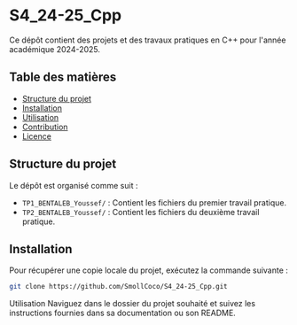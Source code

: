 # S4_24-25_Cpp

Ce dépôt contient des projets et des travaux pratiques en C++ pour l'année académique 2024-2025.

## Table des matières

- [Structure du projet](#structure-du-projet)  
- [Installation](#installation)  
- [Utilisation](#utilisation)  
- [Contribution](#contribution)  
- [Licence](#licence)  

## Structure du projet

Le dépôt est organisé comme suit :  

- `TP1_BENTALEB_Youssef/` : Contient les fichiers du premier travail pratique.  
- `TP2_BENTALEB_Youssef/` : Contient les fichiers du deuxième travail pratique.  

## Installation

Pour récupérer une copie locale du projet, exécutez la commande suivante :  

```bash
git clone https://github.com/SmollCoco/S4_24-25_Cpp.git
```

Utilisation
Naviguez dans le dossier du projet souhaité et suivez les instructions fournies dans sa documentation ou son README.
